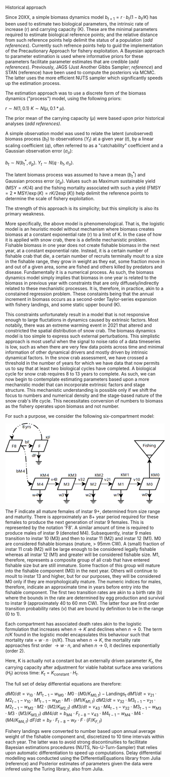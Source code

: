 Historical approach

Since 20XX,  a simple biomass dynamics model $b_{t+1}=r \cdot b_t(1-b_t/K)$ has been used to estimate two biological parameters, the intrinsic rate of increase (r) and carrying capacity (K). These are the minimal parameters required to estimate biological reference points; and the relative distance from such reference points help delimit  the status of a population (*add* *references*). Currently such refrence points help to guid the implementation of the Precautionary Approach for fishery exploitation. A Bayesian approach to parameter estimation is used where informative priors for these parameters facilitate parameter estimates that are credible (*add* *references*). Previously, JAGS (Just Another Gibbs Sampler; *reference*) and STAN (reference) have been used to compute the posteriors via MCMC. The latter uses the more efficient NUTS sampler which significantly speeds up the estimation process.

The estimation approach was to use a discrete form of the biomass dynamics ("process") model, using the following priors:

$r \sim N(1, 0.1)$
$K \sim N(\mu, 0.1 * \mu)$.

The prior mean of the carrying capacity ($\mu$) were based upon prior historical analyses (*add references).* 

A simple observation model was used to relate the latent (unobserved) biomass process  ($b_t$)  to observations ($Y_t$) at a given year ($t$), by a linear scaling coefficient $(q)$, often referred to as a "catchability" coefficient and a Gaussian observation error ($\sigma_o$):

$b_t \sim N(b_t^*, \sigma_p)$.
$Y_t \sim N(q \cdot b_t, \sigma_o)$.

The latent biomass process was assumed to have a mean $(b^*_t)$ and Gaussian process error  $(\sigma_p)$. Values such as Maximum sustainable yield $(\text{MSY} = rK/4)$ and the fishing mortality associated with such a yield  $(\text{FMSY}=2*\text{MSY}/\exp(K)=rK/2\exp(K))$ help delimit the reference points to determine the scale of fishery exploitation. 

The strength of this approach is its simplicity; but this simplicity is also its primary weakness.

More specifically, the above model is phenomenological. That is, the logistic model is an heuristic model without mechanism where biomass creates biomass at a constant exponential rate (r) to a limit of K. In the case of how it is applied with snow crab, there is a definite mechanistic problem. Fishable biomass in one year does not create fishable biomass in the next year, at a constant exponential rate. Instead, it is a certain number of fishable crab that die, a certain number of recruits terminally moult to a size in the fishable range, they grow in weight as they eat, some fraction move in and out of a given area, some are fished and others killed by predators and disease. Fundamentally it is a numerical process. As such, the biomass dynamics model simply implies that biomass in one year is related to the biomass in previous year with constraints that are only diffusely/indirectly related to these mechanistic processes.  It is, therefore, in practice, akin to a constained regression problem. These constaints being that the annual increment in biomass occurs as a second-order Taylor-series expansion with fishery landings, and some static upper bound (K). 

This constraints unfortunately result in a model that is not responsive enough to large fluctations in dynamics caused by extrinsic factors. Most notabily, there was an extreme warming event in 2021 that altered and constricted the spatial distribution of snow crab. The biomass dynamics model is too simple to express such external perturbations. This simplistic approach is most useful when the signal to noise ratio of a data timeseries is low, such as when there are very few data points across time and minimal information of other dynamical drivers and mostly driven by intrinsic dynamical factors. In the snow crab assessment, we have crossed a threshold in the number of years for which we have data that now permits us to say that at least two biological cycles have completed. A biological cycle for snow crab requires 8 to 13 years to complete. As such, we can now begin to contemplate estimating parameters based upon a more mechanistic model that can incorporate extrinsic factors and stage structure. This mechanistic understanding is possible only if we shift the focus to numbers and numerical density and the stage-based nature of the snow crab's life cycle. This necessitates conversion of numbers to biomass as the fishery operates upon biomass and not number.

For such a purpose, we consider the following six-compartment model:

![model.png](model.png)

The F indicate all mature females of instar 9+, determined from size range and maturity. There is approximately an 8+ year period required for these females to produce the next generation of instar 9 females. This is represented by the notation 'F8'. A similar amount of time is required to produce males of instar 9 (denoted M4). Subsequently, instar 9 males transition to instar 10 (M3) and then to instar 11 (M2) and instar 12 (M1). M0 are considered fishable biomass (mature, > 95mm CW). A (small) fraction of instar 11 crab (M2) will be large enough to be considered legally fishable whereas all instar 12 (M1) and greater will be considered fishable size. M1, therefore, represents a composite group of all crab that have entered fishable size but are still immature. Some fraction of this group will mature into the fishable component (M0) in the next year. Others will continue to moult to instar 13 and higher, but for our purposes, they will be considered M0 only if they are morphologically mature. The numeric indices for males, therefore, indicate an approximate time in years before entry into the fishable component. The first two transition rates are akin to a birth rate (b) where the bounds in the rate are determined by egg production and survival to instar 9 (approximately 40 to 60 mm CW). The latter four are first order transition probability rates (v) that are bound by definition to be in the range (0 to 1).

Each compartment has associated death rates akin to the logistic formulation that increases when $n \rightarrow K$ and declines when $n \rightarrow 0$. The  term $n / K$ found in the logistic model encapsulates this behaviour such that  mortality rate = $w \cdot n \cdot (n / K ).$ Thus when  $n \rightarrow K$, the mortality rate approaches first order $\rightarrow w \cdot n$, and when  $n \rightarrow 0$, it declines exponentially (order 2).

Here, K is actually not a constant but an externally driven parameter $K_t$, the carrying capacity after adjustment for viable habitat surface area variations $(H_t$) across time: $K_t = K_\text{constant} \cdot H_t$. 

The full set of delay differential equations are therefore: 

$dM0/dt = v_{10} \cdot M1_{t-1} - w_{M0} \cdot M0 \cdot (M0 /  K_{M0,t}  ) - \text{Landings}_t$ 
$dM1/dt = v_{21} \cdot M2_{t-1} - v_{10} \cdot M1_{t-1} - w_{M1} \cdot M1 \cdot (M1 / K_{M1,t} )$ 
$dM2/dt = v_{32} \cdot M3_{t-1} - v_{21} \cdot M2_{t-1} - w_{M2} \cdot M2 \cdot (M2 / K_{M2, t} )$ 
$dM3/dt = v_{43} \cdot M4_{t-1} - v_{32} \cdot M3_{t-1} - w_{M3} \cdot M3 \cdot (M3 / K_{M3,t} )$ 
$dM4/dt = b_{M4} \cdot F_{t-8} - v_{43} \cdot M4_{t-1} - w_{M4} \cdot M4 \cdot (M4 / K_{M4,t} )$ 
$dF/dt = b_F \cdot F_{t-8} - w_F \cdot F \cdot (F /  K_{F,t} )$

Fishery landings were converted to number based upon annual average weight of the fishable component and, discretized to 10 time intervals within each year. The latter was to avoid strong discontinuities to facillitate Bayesian estimations procedures (NUTS, No-U-Turn-Sampler) that relies upon automatic differentiation to speed up computations.  Delay differential modelling was conducted using the DifferentialEquations library from Julia (reference) and Posterior estimates of parameters given the data were infered using the Turing library, also from Julia. 


